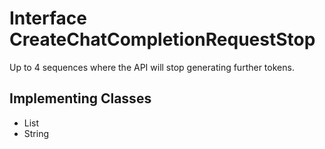 

# Interface CreateChatCompletionRequestStop

Up to 4 sequences where the API will stop generating further tokens. 
## Implementing Classes

* List<String>
* String


